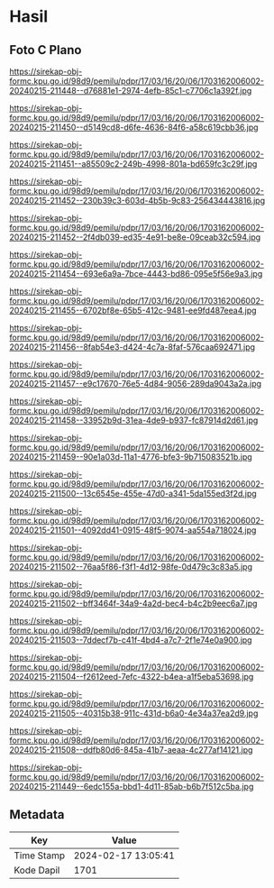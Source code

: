 # Hasil

## Foto C Plano

https://sirekap-obj-formc.kpu.go.id/98d9/pemilu/pdpr/17/03/16/20/06/1703162006002-20240215-211448--d76881e1-2974-4efb-85c1-c7706c1a392f.jpg

https://sirekap-obj-formc.kpu.go.id/98d9/pemilu/pdpr/17/03/16/20/06/1703162006002-20240215-211450--d5149cd8-d6fe-4636-84f6-a58c619cbb36.jpg

https://sirekap-obj-formc.kpu.go.id/98d9/pemilu/pdpr/17/03/16/20/06/1703162006002-20240215-211451--a85509c2-249b-4998-801a-bd659fc3c29f.jpg

https://sirekap-obj-formc.kpu.go.id/98d9/pemilu/pdpr/17/03/16/20/06/1703162006002-20240215-211452--230b39c3-603d-4b5b-9c83-256434443816.jpg

https://sirekap-obj-formc.kpu.go.id/98d9/pemilu/pdpr/17/03/16/20/06/1703162006002-20240215-211452--2f4db039-ed35-4e91-be8e-09ceab32c594.jpg

https://sirekap-obj-formc.kpu.go.id/98d9/pemilu/pdpr/17/03/16/20/06/1703162006002-20240215-211454--693e6a9a-7bce-4443-bd86-095e5f56e9a3.jpg

https://sirekap-obj-formc.kpu.go.id/98d9/pemilu/pdpr/17/03/16/20/06/1703162006002-20240215-211455--6702bf8e-65b5-412c-9481-ee9fd487eea4.jpg

https://sirekap-obj-formc.kpu.go.id/98d9/pemilu/pdpr/17/03/16/20/06/1703162006002-20240215-211456--8fab54e3-d424-4c7a-8faf-576caa692471.jpg

https://sirekap-obj-formc.kpu.go.id/98d9/pemilu/pdpr/17/03/16/20/06/1703162006002-20240215-211457--e9c17670-76e5-4d84-9056-289da9043a2a.jpg

https://sirekap-obj-formc.kpu.go.id/98d9/pemilu/pdpr/17/03/16/20/06/1703162006002-20240215-211458--33952b9d-31ea-4de9-b937-fc87914d2d61.jpg

https://sirekap-obj-formc.kpu.go.id/98d9/pemilu/pdpr/17/03/16/20/06/1703162006002-20240215-211459--90e1a03d-11a1-4776-bfe3-9b715083521b.jpg

https://sirekap-obj-formc.kpu.go.id/98d9/pemilu/pdpr/17/03/16/20/06/1703162006002-20240215-211500--13c6545e-455e-47d0-a341-5da155ed3f2d.jpg

https://sirekap-obj-formc.kpu.go.id/98d9/pemilu/pdpr/17/03/16/20/06/1703162006002-20240215-211501--4092dd41-0915-48f5-9074-aa554a718024.jpg

https://sirekap-obj-formc.kpu.go.id/98d9/pemilu/pdpr/17/03/16/20/06/1703162006002-20240215-211502--76aa5f86-f3f1-4d12-98fe-0d479c3c83a5.jpg

https://sirekap-obj-formc.kpu.go.id/98d9/pemilu/pdpr/17/03/16/20/06/1703162006002-20240215-211502--bff3464f-34a9-4a2d-bec4-b4c2b9eec6a7.jpg

https://sirekap-obj-formc.kpu.go.id/98d9/pemilu/pdpr/17/03/16/20/06/1703162006002-20240215-211503--7ddecf7b-c41f-4bd4-a7c7-2f1e74e0a900.jpg

https://sirekap-obj-formc.kpu.go.id/98d9/pemilu/pdpr/17/03/16/20/06/1703162006002-20240215-211504--f2612eed-7efc-4322-b4ea-a1f5eba53698.jpg

https://sirekap-obj-formc.kpu.go.id/98d9/pemilu/pdpr/17/03/16/20/06/1703162006002-20240215-211505--40315b38-911c-431d-b6a0-4e34a37ea2d9.jpg

https://sirekap-obj-formc.kpu.go.id/98d9/pemilu/pdpr/17/03/16/20/06/1703162006002-20240215-211508--ddfb80d6-845a-41b7-aeaa-4c277af14121.jpg

https://sirekap-obj-formc.kpu.go.id/98d9/pemilu/pdpr/17/03/16/20/06/1703162006002-20240215-211449--6edc155a-bbd1-4d11-85ab-b6b7f512c5ba.jpg


## Metadata

| Key        | Value               |
| ---------- | ------------------- |
| Time Stamp | 2024-02-17 13:05:41 |
| Kode Dapil | 1701                |



